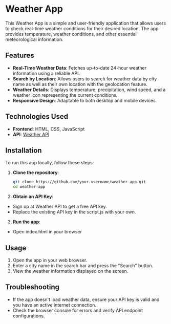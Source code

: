 # Weather App

This Weather App is a simple and user-friendly application that allows users to check real-time weather conditions for their desired location. The app provides temperature, weather conditions, and other essential meteorological information.

## Features

- **Real-Time Weather Data**: Fetches up-to-date 24-hour weather information using a reliable API.
- **Search by Location**: Allows users to search for weather data by city name as well as their own location with the geolocation feature.
- **Weather Details**: Displays temperature, precipitation, wind speed, and a weather icon representing the current conditions.
- **Responsive Design**: Adaptable to both desktop and mobile devices.

## Technologies Used

- **Frontend**: HTML, CSS, JavaScript
- **API**: [Weather API](https://www.weatherapi.com/)

## Installation

To run this app locally, follow these steps:

1. **Clone the repository**:
   ```bash
   git clone https://github.com/your-username/weather-app.git
   cd weather-app

2. **Obtain an API Key**:
- Sign up at Weather API to get a free API key.
- Replace the existing API key in the script.js with your own.

3. **Run the app**:
- Open index.html in your browser

## Usage
1. Open the app in your web browser.
2. Enter a city name in the search bar and press the "Search" button.
3. View the weather information displayed on the screen.

## Troubleshooting
- If the app doesn't load weather data, ensure your API key is valid and you have an active internet connection.
- Check the browser console for errors and verify API endpoint configurations.


